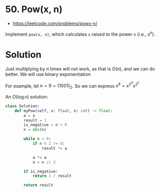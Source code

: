 # 50. Pow(x, n)

- https://leetcode.com/problems/powx-n/

Implement `pow(x, n)`, which calculates `x` raised to the power `n` (i.e., $x^n$).

# Solution

Just multiplying by $n$ times will not work, as that is $O(n)$, and we can do better. We will use binary exponentiation

For example, let $n = 9 = (1001)_2$. So we can express $x^9 = x^{2^3} x^{2^1}$

An $O(\log n)$ solution:

```python
class Solution:
    def myPow(self, x: float, n: int) -> float:
        a = x
        result = 1
        is_negative = n < 0
        n = abs(n)

        while n > 0:
            if n % 2 != 0:
                result *= a

            a *= a
            n = n // 2

        if is_negative:
            return 1 / result

        return result
```
